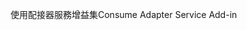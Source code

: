 <span data-ttu-id="78fd7-101">使用配接器服務增益集</span><span class="sxs-lookup"><span data-stu-id="78fd7-101">Consume Adapter Service Add-in</span></span>